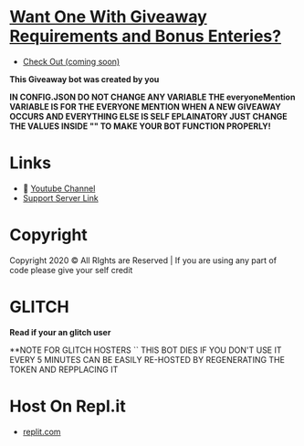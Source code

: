 # [Want One With Giveaway Requirements and Bonus Enteries?](https://github.com/ZeroDiscord/Giveaway)
- [Check Out (coming soon)](https://www.youtube.com/watch?v=dQw4w9WgXcQ)

**This Giveaway bot was created by you**

**IN CONFIG.JSON DO NOT CHANGE ANY VARIABLE THE everyoneMention VARIABLE IS FOR THE EVERYONE MENTION WHEN A NEW GIVEAWAY OCCURS AND EVERYTHING ELSE IS SELF EPLAINATORY JUST CHANGE THE VALUES 
INSIDE "" TO MAKE YOUR BOT FUNCTION PROPERLY!**
# Links
- 🔗 [Youtube Channel](https://www.youtube.com/watch?v=dQw4w9WgXcQ)
- [Support Server Link](https://discord.gg/)
# Copyright 
Copyright 2020 © All RIghts are Reserved | If you are using any part of code please give your self credit

# GLITCH
**Read if your an glitch user**

**NOTE FOR GLITCH HOSTERS 
`` THIS BOT DIES IF YOU DON'T USE IT EVERY 5 MINUTES CAN BE EASILY RE-HOSTED BY REGENERATING THE TOKEN AND REPPLACING IT 

# Host On Repl.it
- [replit.com](https://replit.com/repls)
